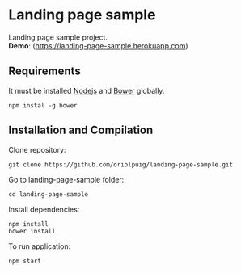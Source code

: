 # Landing page sample
Landing page sample project.<br>
**Demo**: (https://landing-page-sample.herokuapp.com)

## Requirements

It must be installed  [Nodejs](https://nodejs.org/en/download/)  and [Bower](http://bower.io/#install-bower) globally.

```
npm instal -g bower
```

## Installation and Compilation 

Clone repository:

```
git clone https://github.com/oriolpuig/landing-page-sample.git
```

Go to landing-page-sample folder: 

```
cd landing-page-sample
```

Install dependencies:

```
npm install
bower install
```

To run application:

```
npm start
```
